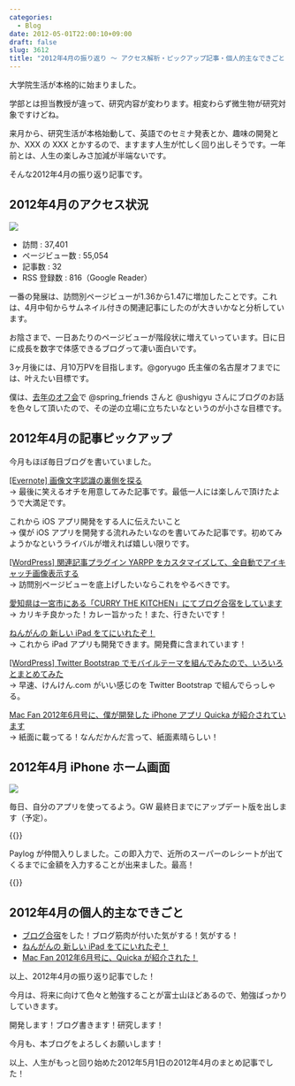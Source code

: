 ```yaml
---
categories:
  - Blog
date: 2012-05-01T22:00:10+09:00
draft: false
slug: 3612
title: "2012年4月の振り返り 〜 アクセス解析・ピックアップ記事・個人的主なできごと 〜"
---
```


大学院生活が本格的に始まりました。

学部とは担当教授が違って、研究内容が変わります。相変わらず微生物が研究対象ですけどね。

来月から、研究生活が本格始動して、英語でのセミナ発表とか、趣味の開発とか、XXX の XXX とかするので、ますます人生が忙しく回り出しそうです。一年前とは、人生の楽しみさ加減が半端ないです。

そんな2012年4月の振り返り記事です。

## 2012年4月のアクセス状況

![](/images/2012/05/3612_1.png)

* 訪問 : 37,401
* ページビュー数 : 55,054
* 記事数 : 32
* RSS 登録数 : 816（Google Reader）

一番の発展は、訪問別ページビューが1.36から1.47に増加したことです。これは、4月中旬からサムネイル付きの関連記事にしたのが大きいかなと分析しています。

お陰さまで、一日あたりのページビューが階段状に増えていっています。日に日に成長を数字で体感できるブログって凄い面白いです。

3ヶ月後には、月10万PVを目指します。@goryugo 氏主催の名古屋オフまでには、叶えたい目標です。

僕は、[去年のオフ会](http://rakuishi.com/event/839/)で @spring_friends さんと @ushigyu さんにブログのお話を色々して頂いたので、その逆の立場に立ちたいなというのが小さな目標です。

## 2012年4月の記事ピックアップ

今月もほぼ毎日ブログを書いていました。

[[Evernote] 画像文字認識の裏側を探る](http://rakuishi.com/evernote/3239/)  
→ 最後に笑えるオチを用意してみた記事です。最低一人には楽しんで頂けたようで大満足です。

これから iOS アプリ開発をする人に伝えたいこと  
→ 僕が iOS アプリを開発する流れみたいなのを書いてみた記事です。初めてみようかなというライバルが増えれば嬉しい限りです。

[[WordPress] 関連記事プラグイン YARPP をカスタマイズして、全自動でアイキャッチ画像表示する](http://rakuishi.com/wordpress/3346/)  
→ 訪問別ページビューを底上げしたいならこれをやるべきです。

[愛知県は一宮市にある「CURRY THE KITCHEN」にてブログ合宿をしています](http://rakuishi.com/event/3434/)  
→ カリキチ良かった！カレー旨かった！また、行きたいです！

[ねんがんの 新しい iPad をてにいれたぞ！](http://rakuishi.com/ipad/3486/)  
→ これから iPad アプリも開発できます。開発費に含まれています！

[[WordPress] Twitter Bootstrap でモバイルテーマを組んでみたので、いろいろとまとめてみた](http://rakuishi.com/wordpress/3554/)  
→ 早速、けんけん.com がいい感じのを Twitter Bootstrap で組んでらっしゃる。

[Mac Fan 2012年6月号に、僕が開発した iPhone アプリ Quicka が紹介されています](http://rakuishi.com/notebook/3581/)  
→ 紙面に載ってる！なんだかんだ言って、紙面素晴らしい！

## 2012年4月 iPhone ホーム画面

![](/images/2012/05/3612_2.png)

毎日、自分のアプリを使ってるよう。GW 最終日までにアップデート版を出します（予定）。

{{<app id="511606108" title="Quicka 1.1（￥85）" src="http://a2.mzstatic.com/us/r1000/104/Purple/v4/c5/e7/f3/c5e7f362-6f60-53a8-dbe0-dbec33f240ee/ibjG3fNt4Phm08ZnZUjx0g-temp-upload.cqnwvlfj.100x100-75.png">}}

Paylog が仲間入りしました。この即入力で、近所のスーパーのレシートが出てくるまでに金額を入力することが出来ました。最高！

{{<app id="506443954" title="かんたん支払い記録 Paylog 1.0（￥85）" src="http://a4.mzstatic.com/us/r1000/099/Purple/v4/e3/61/e4/e361e4a4-0e98-795f-cfc5-030f7c9aaca3/mza_5600187474121149462.100x100-75.jpg">}}

## 2012年4月の個人的主なできごと

* [ブログ合宿](http://rakuishi.com/event/3434/)をした！ブログ筋肉が付いた気がする！気がする！
* [ねんがんの 新しい iPad をてにいれたぞ！](http://rakuishi.com/ipad/3486/)
* [Mac Fan 2012年6月号に、Quicka が紹介された！](http://rakuishi.com/notebook/3581/)

以上、2012年4月の振り返り記事でした！

今月は、将来に向けて色々と勉強することが富士山ほどあるので、勉強ばっかりしていきます。

開発します！ブログ書きます！研究します！

今月も、本ブログをよろしくお願いします！

以上、人生がもっと回り始めた2012年5月1日の2012年4月のまとめ記事でした！
